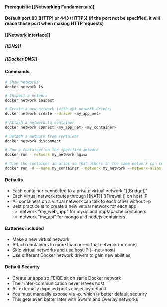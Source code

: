 
#### Prerequisite [[Networking Fundamentals]]

#### Default port **80 (HTTP)** or **443 (HTTPS)** (if the port not be specified, it will reach these port when making HTTP requests)

#### [[Network interface]]

##### [[DNS]]

##### [[Docker DNS]]

#### Commands
```bash
# Show networks
docker network ls

# Inspect a network
docker network inspect

# Create a new network (with opt network driver)
docker network create --driver <my_app_net>

# Attach a network to container
docker network connect <my_app_net> <my_container>

# Detach a network from container
docker network disconnect

# Run a container on the specified network
docker run --network my_network nginx

# Give the container an alias so that others in the same network can connect to it via this alias
docker run -d --name my_container --network my_network --network-alias my_alias nginx

```

#### Defaults
- Each container connected to a private virtual network "[[Bridge]]"
- Each virtual network routes through [[NAT]] [[Firewall]] on host IP
- All containers on a virtual network can talk to each other without -p
- Best practice is to create a new virtual network for each app
	- network "my_web_app" for mysql and php/apache containers
	- network "my_api" for mongo and nodejs containers

#### Batteries included
- Make a new virtual network
- Attach containers to more than one virtual network (or none) 
- Skip virtual networks and use host IP (--net=host)
- Use different Docker network drivers to gain new abilities

#### Default Security
- Create ur apps so FE/BE sit on same Docker network
- Their inter-communication never leaves host
- All externally exposed ports closed by default
- You must manually expose via -p, which is better default securiry
- This gets even better later with Swarm and Overlay networks